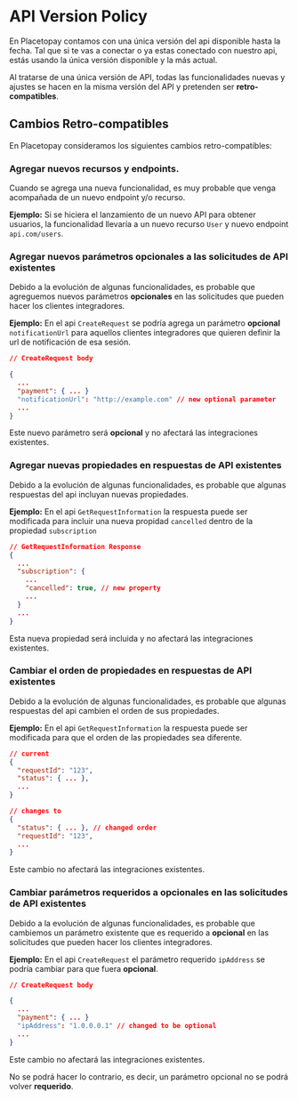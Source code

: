# API Version Policy

En Placetopay contamos con una única versión del api disponible hasta la fecha. Tal que si te vas a conectar o ya estas conectado con nuestro api, estás usando la única versión disponible y la más actual.

Al tratarse de una única versión de API, todas las funcionalidades nuevas y ajustes se hacen en la misma versión del API y pretenden ser **retro-compatibles**.

## Cambios Retro-compatibles

En Placetopay consideramos los siguientes cambios retro-compatibles:

### Agregar nuevos recursos y endpoints.

Cuando se agrega una nueva funcionalidad, es muy probable que venga acompañada de un nuevo endpoint y/o recurso.

**Ejemplo:** Si se hiciera el lanzamiento de un nuevo API para obtener usuarios, la funcionalidad llevaría a un nuevo recurso `User` y nuevo endpoint `api.com/users`.   

### Agregar nuevos parámetros opcionales a las solicitudes de API existentes

Debido a la evolución de algunas funcionalidades, es probable que agreguemos nuevos parámetros **opcionales** en las solicitudes que pueden hacer los clientes integradores.

**Ejemplo:** En el api `CreateRequest` se podría agrega un parámetro **opcional** `notificationUrl` para aquellos clientes integradores que quieren definir la url de notificación de esa sesión.

```json
// CreateRequest body

{
  ...
  "payment": { ... }
  "notificationUrl": "http://example.com" // new optional parameter
  ...
}
```

Este nuevo parámetro será **opcional** y no afectará las integraciones existentes.

### Agregar nuevas propiedades en respuestas de API existentes

Debido a la evolución de algunas funcionalidades, es probable que algunas respuestas del api incluyan nuevas propiedades.

**Ejemplo:** En el api `GetRequestInformation` la respuesta puede ser modificada para incluir una nueva propidad `cancelled` dentro de la propiedad `subscription`

```json
// GetRequestInformation Response
{
  ...
  "subscription": {
    ...
    "cancelled": true, // new property
    ...
  }
  ...
}
```

Esta nueva propiedad será incluida y no afectará las integraciones existentes.

### Cambiar el orden de propiedades en respuestas de API existentes

Debido a la evolución de algunas funcionalidades, es probable que algunas respuestas del api cambien el orden de sus propiedades.

**Ejemplo:** En el api `GetRequestInformation` la respuesta puede ser modificada para que el orden de las propiedades sea diferente.

```json
// current
{
  "requestId": "123",
  "status": { ... },
  ...
}

// changes to
{
  "status": { ... }, // changed order
  "requestId": "123",
  ...
}
```

Este cambio no afectará las integraciones existentes.

### Cambiar parámetros requeridos a opcionales en las solicitudes de API existentes

Debido a la evolución de algunas funcionalidades, es probable que cambiemos un parámetro existente que es requerido a **opcional** en las solicitudes que pueden hacer los clientes integradores.

**Ejemplo:** En el api `CreateRequest` el parámetro requerido `ipAddress` se podría cambiar para que fuera **opcional**.


```json
// CreateRequest body

{
  ...
  "payment": { ... }
  "ipAddress": "1.0.0.0.1" // changed to be optional
  ...
}
```

Este cambio no afectará las integraciones existentes.

No se podrá hacer lo contrario, es decir, un parámetro opcional no se podrá volver **requerido**.


